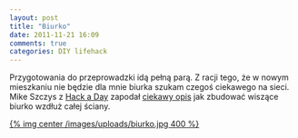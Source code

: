```yaml
---
layout: post
title: "Biurko"
date: 2011-11-21 16:09
comments: true
categories: DIY lifehack
---
```

Przygotowania do przeprowadzki idą pełną parą. Z racji tego, że w nowym mieszkaniu nie będzie dla mnie biurka szukam czegoś ciekawego na sieci.
Mike Szczys z [Hack a Day](http://www.hackaday.com) zapodał [ciekawy opis](http://jumptuck.com/2011/11/21/desk-build/) jak zbudować wiszące biurko wzdłuż całej ściany.  

[{% img center /images/uploads/biurko.jpg 400 %}](http://jumptuck.com/2011/11/21/desk-build/)
